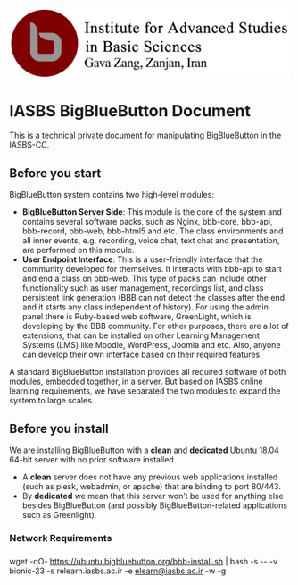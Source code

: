 
![Logo](./assets/images/biasbs.png)

    

# IASBS BigBlueButton Document

This is a technical private document for manipulating BigBlueButton in the IASBS-CC.

## Before you start

BigBlueButton system contains two high-level modules:
- **BigBlueButton Server Side**: This module is the core of the system and contains several software packs, such as Nginx, bbb-core, bbb-api, bbb-record, bbb-web, bbb-html5 and etc. The class environments and all inner events, e.g. recording, voice chat, text chat and presentation, are performed on this module.
- **User Endpoint Interface**: This is a user-friendly interface that the community developed for themselves. It interacts with bbb-api to start and end a class on bbb-web. This type of packs can include other functionality such as user management, recordings list, and class persistent link generation (BBB can not detect the classes after the end and it starts any class independent of history). For using the admin panel there is Ruby-based web software, GreenLight, which is developing by the BBB community. For other purposes, there are a lot of extensions, that can be installed on other Learning Management Systems (LMS) like Moodle, WordPress, Joomla and etc.
Also, anyone can develop their own interface based on their required features.

A standard BigBlueButton installation provides all required software of both modules, embedded together, in a server. But based on IASBS online learning requirements, we have separated the two modules to expand the system to large scales.



## Before you install

We are installing BigBlueButton with a **clean** and **dedicated** Ubuntu 18.04 64-bit server with no prior software installed. 

- A **clean** server does not have any previous web applications installed (such as plesk, webadmin, or apache) that are binding to port 80/443.
- By **dedicated** we mean that this server won’t be used for anything else besides BigBlueButton (and possibly BigBlueButton-related applications such as Greenlight).



### Network Requirements


###


wget -qO- https://ubuntu.bigbluebutton.org/bbb-install.sh | bash -s -- -v bionic-23 -s relearn.iasbs.ac.ir -e elearn@iasbs.ac.ir -w -g
